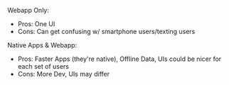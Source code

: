 Webapp Only:
 - Pros: One UI 
 - Cons: Can get confusing w/ smartphone users/texting users

Native Apps & Webapp:
  - Pros: Faster Apps (they're native), Offline Data, UIs could be nicer for each set of users
  - Cons: More Dev, UIs may differ